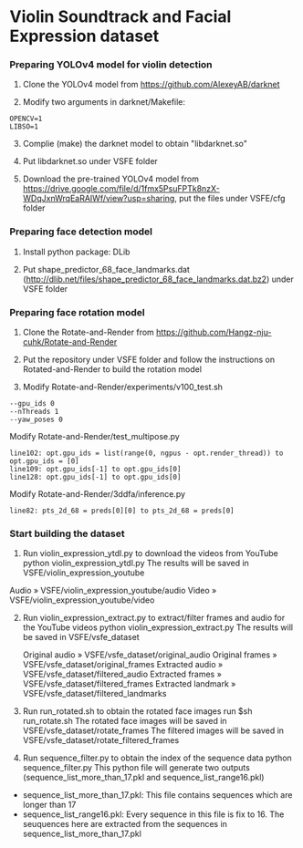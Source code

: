# Violin Soundtrack and Facial Expression dataset

### Preparing YOLOv4 model for violin detection
1. Clone the YOLOv4 model from https://github.com/AlexeyAB/darknet

2. Modify two arguments in darknet/Makefile:

```
OPENCV=1
LIBSO=1
```        

3. Complie (make) the darknet model to obtain "libdarknet.so"

4. Put libdarknet.so under VSFE folder

5. Download the pre-trained YOLOv4 model from https://drive.google.com/file/d/1fmx5PsuFPTk8nzX-WDqJxnWrqEaRAIWf/view?usp=sharing, put the files under VSFE/cfg folder

### Preparing face detection model
1. Install python package: DLib

2. Put shape_predictor_68_face_landmarks.dat (http://dlib.net/files/shape_predictor_68_face_landmarks.dat.bz2) under VSFE folder

### Preparing face rotation model
1. Clone the Rotate-and-Render from https://github.com/Hangz-nju-cuhk/Rotate-and-Render

2. Put the repository under VSFE folder and follow the instructions on Rotated-and-Render to build the rotation model

3. Modify Rotate-and-Render/experiments/v100_test.sh

```
--gpu_ids 0
--nThreads 1
--yaw_poses 0
```

Modify Rotate-and-Render/test_multipose.py

```
line102: opt.gpu_ids = list(range(0, ngpus - opt.render_thread)) to opt.gpu_ids = [0]
line109: opt.gpu_ids[-1] to opt.gpu_ids[0]
line128: opt.gpu_ids[-1] to opt.gpu_ids[0]
```

Modify Rotate-and-Render/3ddfa/inference.py
    
```
line82: pts_2d_68 = preds[0][0] to pts_2d_68 = preds[0]
```
		
### Start building the dataset
1. Run violin_expression_ytdl.py to download the videos from YouTube
		python violin_expression_ytdl.py
	The results will be saved in VSFE/violin_expression_youtube
	
Audio &raquo; VSFE/violin_expression_youtube/audio
Video &raquo; VSFE/violin_expression_youtube/video
	
2. Run violin_expression_extract.py to extract/filter frames and audio for the YouTube videos
		python violin_expression_extract.py
	The results will be saved in VSFE/vsfe_dataset
	
	Original audio &raquo; VSFE/vsfe_dataset/original_audio
	Original frames &raquo; VSFE/vsfe_dataset/original_frames
	Extracted audio &raquo; VSFE/vsfe_dataset/filtered_audio
	Extracted frames &raquo; VSFE/vsfe_dataset/filtered_frames
	Extracted landmark &raquo; VSFE/vsfe_dataset/filtered_landmarks
	
3. Run run_rotated.sh to obtain the rotated face images
		run $sh run_rotate.sh
	The rotated face images will be saved in VSFE/vsfe_dataset/rotate_frames
	The filtered images will be saved in VSFE/vsfe_dataset/rotate_filtered_frames
	
4. Run sequence_filter.py to obtain the index of the sequence data
		python sequence_filter.py
	This python file will generate two outputs (sequence_list_more_than_17.pkl and sequence_list_range16.pkl)
- sequence_list_more_than_17.pkl: This file contains sequences which are longer than 17
- sequence_list_range16.pkl: Every sequence in this file is fix to 16. The seuquences here are extracted from the sequences in sequence_list_more_than_17.pkl